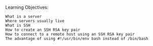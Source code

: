 Learning Objectives:

	What is a server
	Where servers usually live
	What is SSH
	How to create an SSH RSA key pair
	How to connect to a remote host using an SSH RSA key pair
	The advantage of using #!/usr/bin/env bash instead of /bin/bash
